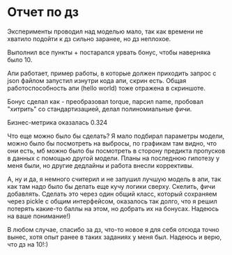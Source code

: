 # Отчет по дз

Эксперименты проводил над моделью мало, так как времени не хватило подойти к дз сильно заранее, но дз неплохое.

Выполнил все пункты + постарался урвать бонус, чтобы наверняка было 10. 

Апи работает, пример работы, в которые должен приходить запрос с json файлом запустил изнутри кода апи, скрин есть. Общая работоспособность 
апи (hello world) тоже отражена в скриншоте.

Бонус сделал как -  преобразовал torque, парсил name, пробовал "хитрить" со стандартизацией, делал полиномиальные фичи.

Бизнес-метрика оказалась 0.324

Что еще можно было бы сделать? Я мало подбирал параметры модели, можно было бы посмотреть на выбросы, по графикам там видно, что они есть, мб 
можно было бы посмотреть в сторону предикта пропусков в данных с помощью другой модели. Планы на последнюю гипотезу у меня были, но другие дедлайны и работа
внесли коррективы. 

А, ну и да, я немного считерил и не запушил лучшую модель в апи, так как там надо было бы делать еще кучу логики сверху. Скелить, фичи добавлять. Сделать это через один общий класс, который сохраняем через pickle с общим интерфейсом, оказалось так долго, что я решил потерять какие-то баллы на этом, но добрать их на бонусах. Надеюсь на ваше понимание!)

В любом случае, спасибо за дз, что-то новое я для себя отсюда точно вынес, хотя опыт ранее в таких заданиях у меня был. Надеюсь и верю, что дз на 10!:)